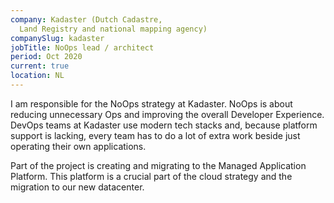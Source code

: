 ```yaml
---
company: Kadaster (Dutch Cadastre,
  Land Registry and national mapping agency)
companySlug: kadaster
jobTitle: NoOps lead / architect
period: Oct 2020
current: true
location: NL
---
```

I am responsible for the NoOps strategy at Kadaster. NoOps is about reducing unnecessary
Ops and improving the overall Developer Experience. DevOps
teams at Kadaster use modern tech stacks and, because platform support
is lacking, every team has to do a lot of extra work beside just operating their own
applications.

Part of the project is creating and migrating to the Managed Application Platform. This platform is a crucial part of the cloud strategy and the migration to our new datacenter.